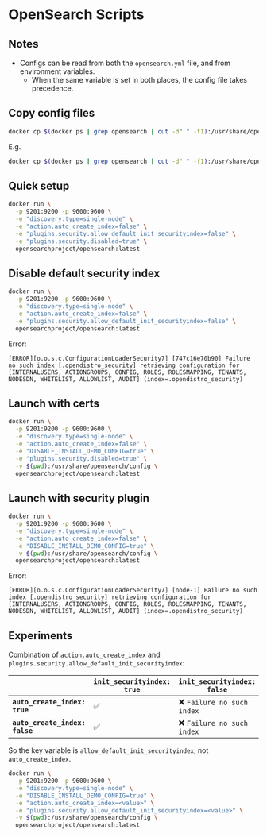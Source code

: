 # OpenSearch Scripts

## Notes
- Configs can be read from both the `opensearch.yml` file, and from environment variables.
  - When the same variable is set in both places, the config file takes precedence.

## Copy config files
```sh
docker cp $(docker ps | grep opensearch | cut -d" " -f1):/usr/share/opensearch/config/<filename> ./<filename>
```

E.g.

```sh
docker cp $(docker ps | grep opensearch | cut -d" " -f1):/usr/share/opensearch/config/opensearch-security/config.yml ./opensearch-security/config.yml
```

## Quick setup

```sh
docker run \
  -p 9201:9200 -p 9600:9600 \
  -e "discovery.type=single-node" \
  -e "action.auto_create_index=false" \
  -e "plugins.security.allow_default_init_securityindex=false" \
  -e "plugins.security.disabled=true" \
  opensearchproject/opensearch:latest
```

## Disable default security index

```sh
docker run \
  -p 9201:9200 -p 9600:9600 \
  -e "discovery.type=single-node" \
  -e "action.auto_create_index=false" \
  -e "plugins.security.allow_default_init_securityindex=false" \
  opensearchproject/opensearch:latest
```

Error:
```
[ERROR][o.o.s.c.ConfigurationLoaderSecurity7] [747c16e70b90] Failure no such index [.opendistro_security] retrieving configuration for [INTERNALUSERS, ACTIONGROUPS, CONFIG, ROLES, ROLESMAPPING, TENANTS, NODESDN, WHITELIST, ALLOWLIST, AUDIT] (index=.opendistro_security)
```

## Launch with certs

```sh
docker run \
  -p 9201:9200 -p 9600:9600 \
  -e "discovery.type=single-node" \
  -e "action.auto_create_index=false" \
  -e "DISABLE_INSTALL_DEMO_CONFIG=true" \
  -e "plugins.security.disabled=true" \
  -v $(pwd):/usr/share/opensearch/config \
  opensearchproject/opensearch:latest
```

## Launch with security plugin

```sh
docker run \
  -p 9201:9200 -p 9600:9600 \
  -e "discovery.type=single-node" \
  -e "action.auto_create_index=false" \
  -e "DISABLE_INSTALL_DEMO_CONFIG=true" \
  -v $(pwd):/usr/share/opensearch/config \
  opensearchproject/opensearch:latest
```

Error:

```
[ERROR][o.o.s.c.ConfigurationLoaderSecurity7] [node-1] Failure no such index [.opendistro_security] retrieving configuration for [INTERNALUSERS, ACTIONGROUPS, CONFIG, ROLES, ROLESMAPPING, TENANTS, NODESDN, WHITELIST, ALLOWLIST, AUDIT] (index=.opendistro_security)
```

## Experiments

Combination of `action.auto_create_index` and `plugins.security.allow_default_init_securityindex`:

| | `init_securityindex: true` | `init_securityindex: false` |
| --- | --- | --- |
| **`auto_create_index: true`**  | ✅ | ❌ `Failure no such index` |
| **`auto_create_index: false`** | ✅ | ❌ `Failure no such index` |

So the key variable is `allow_default_init_securityindex`, not `auto_create_index`.

```sh
docker run \
  -p 9201:9200 -p 9600:9600 \
  -e "discovery.type=single-node" \
  -e "DISABLE_INSTALL_DEMO_CONFIG=true" \
  -e "action.auto_create_index=<value>" \
  -e "plugins.security.allow_default_init_securityindex=<value>" \
  -v $(pwd):/usr/share/opensearch/config \
  opensearchproject/opensearch:latest
```

